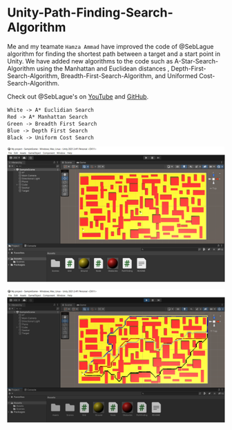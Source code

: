 # Unity-Path-Finding-Search-Algorithm

Me and my teamate `Hamza Ammad` have improved the code of @SebLague algorithm for finding the shortest path between a target and a start point in Unity. We have added new algorithms to the code such as A-Star-Search-Algorithm using the Manhattan and Euclidean distances , Depth-First-Search-Algorithm, Breadth-First-Search-Algorithm, and Uniformed Cost-Search-Algorithm.

Check out @SebLague's on [YouTube](https://www.youtube.com/watch?v=-L-WgKMFuhE&list=PLFt_AvWsXl0cq5Umv3pMC9SPnKjfp9eGW) and [GitHub](https://github.com/SebLague/Pathfinding).

```
White -> A* Euclidian Search
Red -> A* Manhattan Search
Green -> Breadth First Search
Blue -> Depth First Search
Black -> Uniform Cost Search
```

![](./Assets/1.PNG)

![](./Assets/4.PNG)

